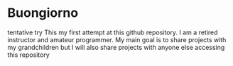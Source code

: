 # Buongiorno
tentative try
This my first attempt at this github repository. I am a retired instructor and amateur programmer.
My main goal is to share projects with my grandchildren but I will also share projects with anyone else accessing this repository
